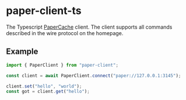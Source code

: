 # paper-client-ts

The Typescript [PaperCache](https://papercache.io) client. The client supports all commands described in the wire protocol on the homepage.

## Example
```javascript
import { PaperClient } from "paper-client";

const client = await PaperClient.connect("paper://127.0.0.1:3145");

client.set("hello", "world");
const got = client.get("hello");
```

